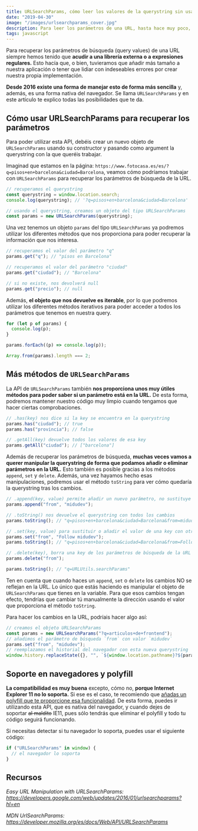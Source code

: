 ```yaml
---
title: URLSearchParams, cómo leer los valores de la querystring sin usar Regex
date: "2019-04-30"
image: "/images/urlsearchparams_cover.jpg"
description: Para leer los parámetros de una URL, hasta hace muy poco, teníamos que usar siempre expresiones regulares. Usando URLSearchParams esto deja de ser necesario y nos proporciona una forma sencilla de manipular esos datos.
tags: javascript
---
```


Para recuperar los parámetros de búsqueda (query values) de una URL siempre hemos tenido que **acudir a una librería externa o a expresiones regulares.** Esto hacía que, o bien, tuvieramos que añadir más tamaño a nuestra aplicación o tener que lidiar con indeseables errores por crear nuestra propia implementación.

**Desde 2016 existe una forma de manejar esto de forma más sencilla** y, además, es una forma nativa del navegador. Se llama `URLSearchParams` y en este artículo te explico todas las posibilidades que te da.

## Cómo usar URLSearchParams para recuperar los parámetros

Para poder utilizar esta API, debéis crear un nuevo objeto de `URLSearchParams` usando su constructor y pasando como argument la querystring con la que queréis trabajar.

Imaginad que estamos en la página: `https://www.fotocasa.es/es/?q=pisos+en+barcelona&ciudad=Barcelona`, veamos cómo podríamos trabajar con `URLSearchParams` para recuperar los parámetros de búsqueda de la URL.

```javascript
// recuperamos el querystring
const querystring = window.location.search;
console.log(querystring); // '?q=pisos+en+barcelona&ciudad=Barcelona'

// usando el querystring, creamos un objeto del tipo URLSearchParams
const params = new URLSearchParams(querystring);
```

Una vez tenemos un objeto `params` del tipo `URLSearchParams` ya podremos utilizar los diferentes métodos que nos proporciona para poder recuperar la información que nos interesa.

```javascript
// recuperamos el valor del parámetro "q"
params.get("q"); // "pisos en Barcelona"

// recuperamos el valor del parámetro "ciudad"
params.get("ciudad"); // "Barcelona"

// si no existe, nos devolverá null
params.get("precio"); // null
```

Además, **el objeto que nos devuelve es iterable**, por lo que podremos utilizar los diferentes métodos iterativos para poder acceder a todos los parámetros que tenemos en nuestra query.

```javascript
for (let p of params) {
  console.log(p);
}

params.forEach((p) => console.log(p));

Array.from(params).length === 2;
```

## Más métodos de `URLSearchParams`

La API de `URLSearchParams` también **nos proporciona unos muy útiles métodos para poder saber si un parámetro está en la URL.** De esta forma, podremos mantener nuestro código muy limpio cuando tengamos que hacer ciertas comprobaciones.

```javascript
// .has(key) nos dice si la key se encuentra en la querystring
params.has("ciudad"); // true
params.has("provincia"); // false

// .getAll(key) devuelve todos los valores de esa key
params.getAll("ciudad"); // ["barcelona"]
```

Además de recuperar los parámetros de búsqueda, **muchas veces vamos a querer manipular la querystring de forma que podamos añadir o eliminar parámetros en la URL.** Esto también es posible gracias a los métodos `append`, `set` y `delete`. Además, una vez hayamos hecho esas manipulaciones, podremos usar el método `toString` para ver cómo quedaría la querystring tras los cambios.

```javascript
// .append(key, value) permite añadir un nuevo parámetro, no sustituye al anterior
params.append("from", "midudev");

// .toString() nos devuelve el querystring con todos los cambios
params.toString(); // "q=pisos+en+barcelona&ciudad=Barcelona&from=midudev"

// .set(key, value) para sustituir o añadir el valor de una key con otro valor
params.set("from", "Follow midudev");
params.toString(); // "q=pisos+en+barcelona&ciudad=Barcelona&from=Follow+midudev"

// .delete(key), borra una key de los parámetros de búsqueda de la URL
params.delete("from");

params.toString(); // "q=URLUtils.searchParams"
```

Ten en cuenta que cuando haces un `append`, `set` o `delete` los cambios NO se reflejan en la URL. Lo único que estás haciendo es manipular el objeto de `URLSearchParams` que tienes en la variable. Para que esos cambios tengan efecto, tendrías que cambiar tú manualmente la dirección usando el valor que proporciona el método `toString`.

Para hacer los cambios en la URL, podríais hacer algo así:

```javascript
// creamos el objeto URLSearchParams
const params = new URLSearchParams("?q=articulos+de+frontend");
// añadimos el parámetro de búsqueda `from` con valor `midudev`
params.set("from", "midudev");
// reemplazamos el historial del navegador con esta nueva querystring
window.history.replaceState({}, "", `${window.location.pathname}?${params}`);
```

## Soporte en navegadores y polyfill

**La compatibilidad es muy buena** excepto, cómo no, **porque Internet Explorer 11 no lo soporta.** Si ese es el caso, te recomiendo que [añadas un polyfill que te proporcione esa funcionalidad](https://www.npmjs.com/package/url-search-params-polyfill). De esta forma, puedes ir utilizando esta API, que es nativa del navegador, y cuando dejes de soportar ~~al maldito~~ IE11, pues sólo tendrás que eliminar el polyfill y todo tu código seguirá funcionando.

Si necesitas detectar si tu navegador lo soporta, puedes usar el siguiente código:

```javascript
if ("URLSearchParams" in window) {
  // el navegador lo soporta
}
```

## Recursos

_Easy URL Manipulation with URLSearchParams: https://developers.google.com/web/updates/2016/01/urlsearchparams?hl=en_

_MDN UrlSearchParams: https://developer.mozilla.org/es/docs/Web/API/URLSearchParams_
